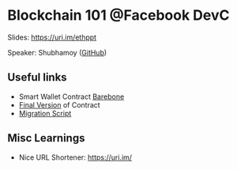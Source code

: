 # Blockchain 101 @Facebook DevC

Slides: https://uri.im/ethppt

Speaker: Shubhamoy ([GitHub](https://github.com/shubhamoy))

## Useful links
* Smart Wallet Contract [Barebone](https://gist.github.com/shubhamoy/d67f2efc905a4d27cb1bbc3b9f6aa29d)
* [Final Version](https://gist.github.com/shubhamoy/df90a2d53e75e98c4c73130fd29e6cd5) of Contract
* [Migration Script](https://gist.github.com/shubhamoy/3ef772e852f64913b37ffc548230e286)

## Misc Learnings

* Nice URL Shortener: https://uri.im/